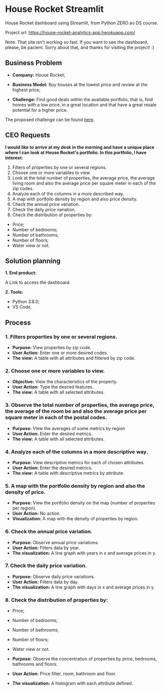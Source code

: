 # House Rocket Streamlit
House Rocket dashboard using Streamlit, from Python ZERO ao DS course.

Project url: https://house-rocket-analytics-app.herokuapp.com/

Note: That site isn't working so fast. If you want to see the dashboard, please, be pacient. Sorry about that, and thanks for visiting the project! :)

## Business Problem
- **Company:** House Rocket;

- **Business Model:** Buy houses at the lowest price and review at the highest price;

- **Challenge:** Find good deals within the available portfolio, that is, find homes with a low price, in a great location and that have a great resale potential for a higher price.

The proposed challenge can be found [here](https://sejaumdatascientist.com/os-5-projetos-de-data-science-que-fara-o-recrutador-olhar-para-voce/). 

## CEO Requests
**I would like to arrive at my desk in the morning and have a unique place where I can look at House Rocket's portfolio. In this portfolio, I have interest:**

1. Filters of properties by one or several regions.
2. Choose one or more variables to view.
3. Look at the total number of properties, the average price, the average living room and also the average price per square meter in each of the zip codes.
4. Analyze each of the columns in a more described way.
5. A map with portfolio density by region and also price density.
6. Check the annual price variation.
7. Check the daily price variation.
8. Check the distribution of properties by:
- Price;
- Number of bedrooms;
- Number of bathrooms;
- Number of floors;
- Water view or not.

## Solution planning
**1. End product:**

A Link to access the dashboard.

**2. Tools:**
- Python 3.8.0;
- VS Code.

## Process
### 1. Filters properties by one or several regions.
- **Purpose:** View properties by zip code.
- **User Action:** Enter one or more desired codes.
- **The view:** A table with all attributes and filtered by zip code.

### 2. Choose one or more variables to view.
- **Objective:** View the characteristics of the property.
- **User Action:** Type the desired features.
- **The view:** A table with all selected attributes.

### 3. Observe the total number of properties, the average price, the average of the room be and also the average price per square meter in each of the postal codes.
- **Purpose:** View the averages of some metrics by region
- **User Action:** Enter the desired metrics.
- **The view:** A table with all selected attributes.

### 4. Analyze each of the columns in a more descriptive way.
- **Purpose:** View descriptive metrics for each of chosen attributes.
- **User Action:** Enter the desired metrics.
- **The view:** A table with descriptive metrics by attribute.

### 5. A map with the portfolio density by region and also the density of price.
- **Purpose:** View the portfolio density on the map (number of properties per region).
- **User Action:** No action.
- **Visualization:** A map with the density of properties by region.

### 6. Check the annual price variation.
- **Purpose:** Observe annual price variations.
- **User Action:** Filters data by year.
- **The visualization:** A line graph with years in x and average prices in y.

### 7. Check the daily price variation.
- **Purpose:** Observe daily price variations.
- **User Action:** Filters data by day.
- **The visualization:** A line graph with days in x and average prices in y.

### 8. Check the distribution of properties by:
- Price;
- Number of bedrooms;
- Number of bathrooms;
- Number of floors;
- Water view or not.

- **Purpose:** Observe the concentration of properties by price, bedrooms, bathrooms and floors.
- **User Action:** Price filter, room, bathroom and floor.
- **The visualization:** A histogram with each attribute defined.
